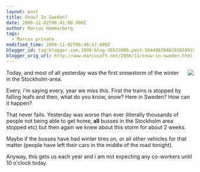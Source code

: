 ```yaml
---
layout: post
title: Snow? In Sweden?
date: 2006-11-02T06:41:00.000Z
author: Marcus Hammarberg
tags:
  - Marcus private
modified_time: 2006-11-02T06:48:47.890Z
blogger_id: tag:blogger.com,1999:blog-36533086.post-5644087848201059915
blogger_orig_url: http://www.marcusoft.net/2006/11/snow-in-sweden.html
---
```



[<img
src="http://photos1.blogger.com/blogger2/4958/4459/320/thorildsplan445.jpg"
style="FLOAT: right; MARGIN: 0px 0px 10px 10px; CURSOR: hand"
data-border="0" />](http://photos1.blogger.com/blogger2/4958/4459/1600/thorildsplan445.jpg)

<div>

Today, and most of all yesterday was the first snowstorm of the winter in
the Stockholm-area.

</div>

<div>

Every, i'm saying every, year we miss this. First the trains is stopped
by falling leafs and then, what do you know, snow? Here in Sweden? How
can it happen?

</div>

<div>

That never fails. Yesterday was worse than ever (literally thousands of
people not being able to get home, **all** busses in the Stockholm area
stopped etc) but then again we knew about this storm for about 2 weeks.

</div>

<div>

Maybe if the busses have had winter tires on, or all other vehicles for
that matter (people have left their cars in the middle of the road
tonight).

</div>

<div>

Anyway, this gets us each year and i am not expecting any co-workers
until 10 o'clock today.

</div>
